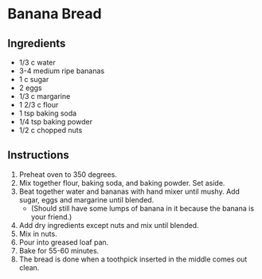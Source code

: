 # Banana Bread

## Ingredients 

* 1/3 c water
* 3-4 medium ripe bananas
* 1 c sugar
* 2 eggs
* 1/3 c margarine
* 1 2/3 c flour
* 1 tsp baking soda
* 1/4 tsp baking powder
* 1/2 c chopped nuts

## Instructions

1. Preheat oven to 350 degrees.
1. Mix together flour, baking soda, and baking powder. Set aside.
1. Beat together water and bananas with hand mixer until mushy. Add sugar, eggs and margarine until blended. 
	* (Should still have some lumps of banana in it because the banana is your friend.)
1. Add dry ingredients except nuts and mix until blended. 
1. Mix in nuts. 
1. Pour into greased loaf pan. 
1. Bake for 55-60 minutes. 
1. The bread is done when a toothpick inserted in the middle comes out clean. 